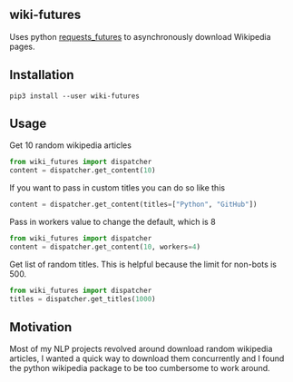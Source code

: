 wiki-futures
------------

Uses python [requests_futures](https://github.com/ross/requests-futures) to asynchronously download Wikipedia pages.

Installation
------------

`pip3 install --user wiki-futures`

Usage
-----

Get 10 random wikipedia articles

```python
from wiki_futures import dispatcher
content = dispatcher.get_content(10)
```

If you want to pass in custom titles you can do so like this

```python
content = dispatcher.get_content(titles=["Python", "GitHub"])
```

Pass in workers value to change the default, which is 8
```python
from wiki_futures import dispatcher
content = dispatcher.get_content(10, workers=4)
```

Get list of random titles. This is helpful because the limit for non-bots is 500.
```python
from wiki_futures import dispatcher
titles = dispatcher.get_titles(1000)
```


Motivation
----------

Most of my NLP projects revolved around download random wikipedia articles, I wanted a quick way to download them
concurrently and I found the python wikipedia package to be too cumbersome to work around.